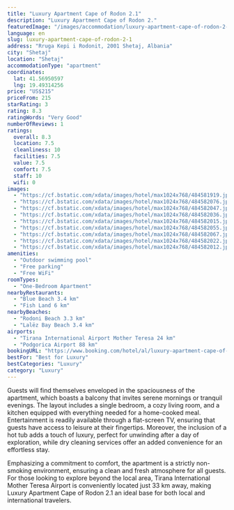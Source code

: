 ```yaml
---
title: "Luxury Apartment Cape of Rodon 2.1"
description: "Luxury Apartment Cape of Rodon 2."
featuredImage: "/images/accommodation/luxury-apartment-cape-of-rodon-2-1-484581919.jpg"
language: en
slug: luxury-apartment-cape-of-rodon-2-1
address: "Rruga Kepi i Rodonit, 2001 Shetaj, Albania"
city: "Shetaj"
location: "Shetaj"
accommodationType: "apartment"
coordinates:
  lat: 41.56950597
  lng: 19.49314256
price: "US$215"
priceFrom: 215
starRating: 3
rating: 8.3
ratingWords: "Very Good"
numberOfReviews: 1
ratings:
  overall: 8.3
  location: 7.5
  cleanliness: 10
  facilities: 7.5
  value: 7.5
  comfort: 7.5
  staff: 10
  wifi: 0
images:
  - "https://cf.bstatic.com/xdata/images/hotel/max1024x768/484581919.jpg?k=d72ba5540aff0fb3911f764504f710530791d38e25843080dd17566db6abce91&o=&hp=1"
  - "https://cf.bstatic.com/xdata/images/hotel/max1024x768/484582076.jpg?k=fef53338d953b0ccf4ccd1bad685d93e1c03cc820b454c52f0586cce33372c51&o=&hp=1"
  - "https://cf.bstatic.com/xdata/images/hotel/max1024x768/484582047.jpg?k=e5c0efedc0c894673d4d38b13589f8d8e27fb8b7c15102c97b4b8a7ed308cdeb&o=&hp=1"
  - "https://cf.bstatic.com/xdata/images/hotel/max1024x768/484582036.jpg?k=ad2b6b1304cc07d0d577d806a80658845dd3c76725a21fff02dbf9a0e84cc043&o=&hp=1"
  - "https://cf.bstatic.com/xdata/images/hotel/max1024x768/484582015.jpg?k=a38080490b473f19e6f454a547f7e22a2392d6831f1c7fa8afc5f93792989c34&o=&hp=1"
  - "https://cf.bstatic.com/xdata/images/hotel/max1024x768/484582055.jpg?k=6ac6ceb15f89185bf5fde1aeeeabed4354a6e8b00d094c202a4ed7d2597da8bd&o=&hp=1"
  - "https://cf.bstatic.com/xdata/images/hotel/max1024x768/484582067.jpg?k=177d4160901dab4fd983b985836a2b127f99ba8c62256fa92d9e2bbd4e6786cf&o=&hp=1"
  - "https://cf.bstatic.com/xdata/images/hotel/max1024x768/484582022.jpg?k=c31f703e3e1f51cde623ddeb97f32a897889897813cd71caf5cafd36cf505da5&o=&hp=1"
  - "https://cf.bstatic.com/xdata/images/hotel/max1024x768/484582012.jpg?k=fc073f2d09c964c50ecaaf8e75567767434212f078f78516394c04985b5c043a&o=&hp=1"
amenities:
  - "Outdoor swimming pool"
  - "Free parking"
  - "Free WiFi"
roomTypes:
  - "One-Bedroom Apartment"
nearbyRestaurants:
  - "Blue Beach 3.4 km"
  - "Fish Land 6 km"
nearbyBeaches:
  - "Rodoni Beach 3.3 km"
  - "Lalëz Bay Beach 3.4 km"
airports:
  - "Tirana International Airport Mother Teresa 24 km"
  - "Podgorica Airport 88 km"
bookingURL: "https://www.booking.com/hotel/al/luxury-apartment-cape-of-rodon-2-1.en-gb.html?aid=8035640"
bestFor: "Best for Luxury"
bestCategories: "Luxury"
category: "Luxury"
---
```


Guests will find themselves enveloped in the spaciousness of the apartment, which boasts a balcony that invites serene mornings or tranquil evenings. The layout includes a single bedroom, a cozy living room, and a kitchen equipped with everything needed for a home-cooked meal. Entertainment is readily available through a flat-screen TV, ensuring that guests have access to leisure at their fingertips. Moreover, the inclusion of a hot tub adds a touch of luxury, perfect for unwinding after a day of exploration, while dry cleaning services offer an added convenience for an effortless stay.

Emphasizing a commitment to comfort, the apartment is a strictly non-smoking environment, ensuring a clean and fresh atmosphere for all guests. For those looking to explore beyond the local area, Tirana International Mother Teresa Airport is conveniently located just 33 km away, making Luxury Apartment Cape of Rodon 2.1 an ideal base for both local and international travelers.